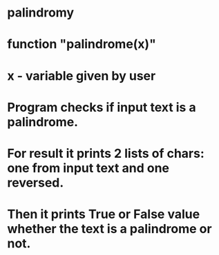 # palindromy
# function "palindrome(x)"
# x - variable given by user
# Program checks if input text is a palindrome.
# For result it prints 2 lists of chars: one from input text and one reversed.
# Then it prints True or False value whether the text is a palindrome or not.
